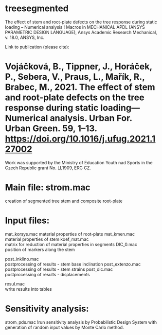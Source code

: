 # treesegmented
The effect of stem and root-plate defects on the tree response during static loading – Numerical analysis
!
Macros in MECHANICAL APDL (ANSYS PARAMETRIC DESIGN LANGUAGE), Ansys Academic Research Mechanical, v. 18.0, ANSYS, Inc.

Link to publication (please cite): 
# Vojáčková, B., Tippner, J., Horáček, P., Sebera, V., Praus, L., Mařík, R., Brabec, M., 2021. The effect of stem and root-plate defects on the tree response during static loading—Numerical analysis. Urban For. Urban Green. 59, 1–13. https://doi.org/10.1016/j.ufug.2021.127002

Work was supported by the Ministry of Education Youth nad Sports in the Czech Republic grant No. LL1909, ERC CZ.

# Main file: strom.mac
creation of segmented tree stem and composite root-plate

# Input files: 
mat_korsys.mac
material properties of root-plate
mat_kmen.mac    
material properties of stem
koef_mat.mac    
matrix for reduction of material properties in segments
DIC_0.mac        
position of markers along the stem

post_inklino.mac    
postprocessing of results - stem base inclination
post_extenzo.mac    
postprocessing of results - stem strains
post_dic.mac        
postprocessing of results - displacements

resul.mac           
write results into tables

# Sensitivity analysis: 
strom_pds.mac !run sensitivity analysis by Probabilistic Design System with generation of random input values by Monte Carlo method.

